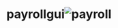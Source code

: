# payrollgui![payroll](https://github.com/gggyyyamar/payrollgui/assets/145257824/73d5f064-1706-468f-b793-dc31af96032d)
